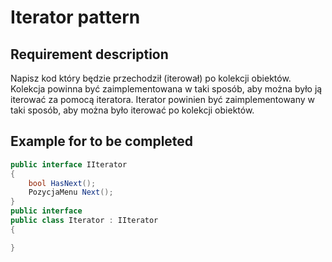 # Iterator pattern

## Requirement description

Napisz kod który będzie przechodził (iterował) po kolekcji obiektów. 
Kolekcja powinna być zaimplementowana w taki sposób, aby można było ją iterować za pomocą iteratora. 
Iterator powinien być zaimplementowany w taki sposób, aby można było iterować po kolekcji obiektów.

## Example for to be completed

```csharp
public interface IIterator
{
    bool HasNext();
    PozycjaMenu Next();
}
public interface
public class Iterator : IIterator
{

}
```
